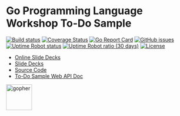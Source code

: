 # Go Programming Language Workshop To-Do Sample

[![Build status](https://img.shields.io/travis/rfinochi/golang-workshop-todo?style=plastic)](https://travis-ci.org/rfinochi/golang-workshop-todo)
[![Coverage Status](https://img.shields.io/coveralls/github/rfinochi/golang-workshop-todo?style=plastic)](https://coveralls.io/github/rfinochi/golang-workshop-todo)
[![Go Report Card](https://goreportcard.com/badge/github.com/rfinochi/golang-workshop-todo?style=plastic)](https://goreportcard.com/report/github.com/rfinochi/golang-workshop-todo)
[![GitHub issues](https://img.shields.io/github/issues/rfinochi/golang-workshop-todo?style=plastic)](https://github.com/rfinochi/golang-workshop-todo)
[![Uptime Robot status](https://img.shields.io/uptimerobot/status/m783377538-77d474a53864e824fc78e179?style=plastic)](https://todo.golang-workshop.io/api)
[![Uptime Robot ratio (30 days)](https://img.shields.io/uptimerobot/ratio/m783377538-77d474a53864e824fc78e179?style=plastic)](https://status.golang-workshop.io)
[![License](https://img.shields.io/github/license/rfinochi/golang-workshop-todo?style=plastic)](https://opensource.org/licenses/mit-license.php)


* [Online Slide Decks](https://decks.golang-workshop.io)
* [Slide Decks](https://github.com/rfinochi/golang-workshop-decks/tree/master/content)
* [Source Code](https://github.com/rfinochi/golang-workshop-src)
* [To-Do Sample Web API Doc](https://todo.golang-workshop.io/api-docs/index.html)

<img src="https://blog.golang.org/gopher/gopher.png" alt="gopher" width="70"/>
